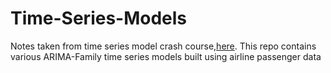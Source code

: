 # Time-Series-Models

Notes taken from time series model crash course,[here](https://www.youtube.com/playlist?list=PLKmQjl_R9bYd32uHImJxQSFZU5LPuXfQe).
 This repo contains various ARIMA-Family time series models built using airline passenger data

